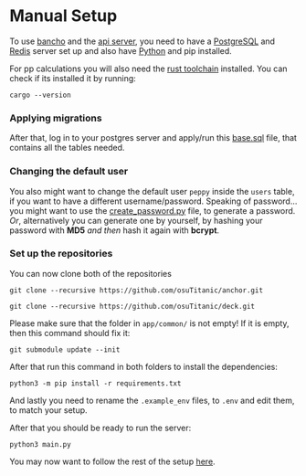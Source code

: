 
# Manual Setup

To use [bancho](https://github.com/osuTitanic/anchor) and the [api server](https://github.com/osuTitanic/deck),
you need to have a [PostgreSQL](https://www.postgresql.org/) and [Redis](https://redis.io/) server set up and also
have [Python](https://www.python.org/) and pip installed.

For pp calculations you will also need the [rust toolchain](https://rustup.rs/) installed.
You can check if its installed it by running:

```shell
cargo --version
```

### Applying migrations

After that, log in to your postgres server and apply/run this [base.sql](https://github.com/osuTitanic/titanic/blob/main/migrations/base.sql) file, that contains all the tables needed.

### Changing the default user

You also might want to change the default user `peppy` inside the `users` table, if you want to have a different username/password.
Speaking of password... you might want to use the [create_password.py](https://github.com/osuTitanic/titanic/blob/main/tools/create_password.py) file, to generate a password. *Or*, alternatively you can generate one by yourself, by hashing your password with **MD5** *and then* hash it again with **bcrypt**.

### Set up the repositories

You can now clone both of the repositories

```shell
git clone --recursive https://github.com/osuTitanic/anchor.git
```

```shell
git clone --recursive https://github.com/osuTitanic/deck.git
```

Please make sure that the folder in `app/common/` is not empty!
If it is empty, then this command should fix it:

```shell
git submodule update --init
```

After that run this command in both folders to install the dependencies:

```shell
python3 -m pip install -r requirements.txt
```

And lastly you need to rename the `.example_env` files, to `.env` and edit them, to match your setup.

After that you should be ready to run the server:

```shell
python3 main.py
```

You may now want to follow the rest of the setup [here](https://github.com/osuTitanic/titanic#adding-beatmaps).

